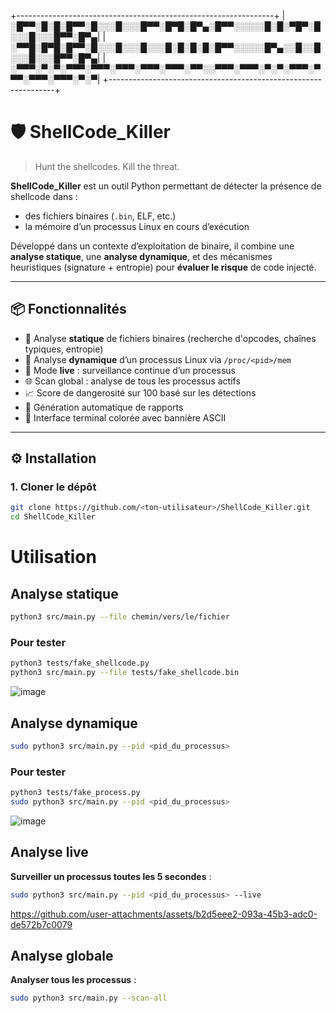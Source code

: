 +----------------------------------------------------------------+
|░█▀▀░█░█░█▀▀░█░░░█░░░█▀▀░█▀█░█▀▄░█▀▀░░░░░█░█░▀█▀░█░░░█░░░█▀▀░█▀▄|
|░▀▀█░█▀█░█▀▀░█░░░█░░░█░░░█░█░█░█░█▀▀░░░░░█▀▄░░█░░█░░░█░░░█▀▀░█▀▄|
|░▀▀▀░▀░▀░▀▀▀░▀▀▀░▀▀▀░▀▀▀░▀▀▀░▀▀░░▀▀▀░▀▀▀░▀░▀░▀▀▀░▀▀▀░▀▀▀░▀▀▀░▀░▀|
+----------------------------------------------------------------+

# 🛡️ ShellCode_Killer

> Hunt the shellcodes. Kill the threat.

**ShellCode_Killer** est un outil Python permettant de détecter la présence de shellcode dans :
- des fichiers binaires (`.bin`, ELF, etc.)
- la mémoire d’un processus Linux en cours d’exécution

Développé dans un contexte d’exploitation de binaire, il combine une **analyse statique**, une **analyse dynamique**, et des mécanismes heuristiques (signature + entropie) pour **évaluer le risque** de code injecté.

---

## 📦 Fonctionnalités

- 🧠 Analyse **statique** de fichiers binaires (recherche d'opcodes, chaînes typiques, entropie)
- 👀 Analyse **dynamique** d’un processus Linux via `/proc/<pid>/mem`
- 🔁 Mode **live** : surveillance continue d’un processus
- 🌐 Scan global : analyse de tous les processus actifs
- 📈 Score de dangerosité sur 100 basé sur les détections
- 📝 Génération automatique de rapports
- 🎨 Interface terminal colorée avec bannière ASCII

---

## ⚙️ Installation

### 1. Cloner le dépôt

```bash
git clone https://github.com/<ton-utilisateur>/ShellCode_Killer.git
cd ShellCode_Killer
```

# Utilisation

## Analyse statique
```bash
python3 src/main.py --file chemin/vers/le/fichier
```

### Pour tester
```bash
python3 tests/fake_shellcode.py
python3 src/main.py --file tests/fake_shellcode.bin
```

![image](https://github.com/user-attachments/assets/47658f6a-ac31-46cf-8a97-e457c1a2693c)


## Analyse dynamique
```bash
sudo python3 src/main.py --pid <pid_du_processus>
```

### Pour tester
```bash
python3 tests/fake_process.py
sudo python3 src/main.py --pid <pid_du_processus>
```

![image](https://github.com/user-attachments/assets/c7e18300-4065-404d-bc46-f37ec4a79540)


## Analyse live

**Surveiller un processus toutes les 5 secondes** :

```bash
sudo python3 src/main.py --pid <pid_du_processus> --live
```


https://github.com/user-attachments/assets/b2d5eee2-093a-45b3-adc0-de572b7c0079


## Analyse globale

**Analyser tous les processus** :

```bash
sudo python3 src/main.py --scan-all
```
